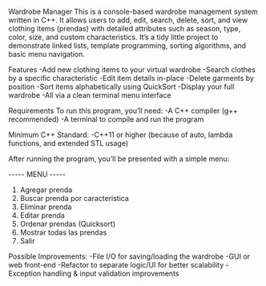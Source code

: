 Wardrobe Manager
This is a console-based wardrobe management system written in C++. 
It allows users to add, edit, search, delete, sort, and view clothing items (prendas) with detailed attributes such as season, type, color, size, and custom characteristics. 
It’s a tidy little project to demonstrate linked lists, template programming, sorting algorithms, and basic menu navigation.

Features
-Add new clothing items to your virtual wardrobe
-Search clothes by a specific characteristic
-Edit item details in-place
-Delete garments by position
-Sort items alphabetically using QuickSort
-Display your full wardrobe
-All via a clean terminal menu interface

Requirements
To run this program, you’ll need:
-A C++ compiler (g++ recommended)
-A terminal to compile and run the program

Minimum C++ Standard:
-C++11 or higher (because of auto, lambda functions, and extended STL usage)

After running the program, you’ll be presented with a simple menu:

----- MENU -----
1. Agregar prenda
2. Buscar prenda por caracteristica
3. Eliminar prenda
4. Editar prenda
5. Ordenar prendas (Quicksort)
6. Mostrar todas las prendas
7. Salir


Possible Improvements:
-File I/O for saving/loading the wardrobe
-GUI or web front-end
-Refactor to separate logic/UI for better scalability
-Exception handling & input validation improvements
